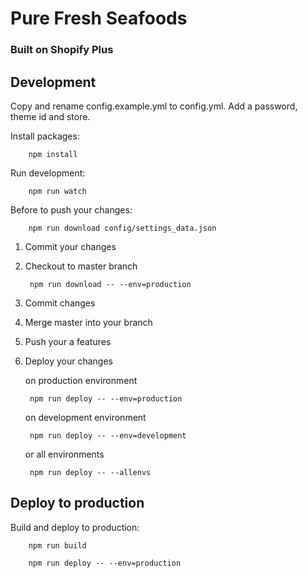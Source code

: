 # Pure Fresh Seafoods

### Built on Shopify Plus

## Development

Copy and rename config.example.yml to config.yml. Add a password, theme id and store.

Install packages:

        npm install

Run development:

        npm run watch
   
Before to push your changes:
        
        npm run download config/settings_data.json

1. Commit your changes

2. Checkout to master branch

        npm run download -- --env=production

3. Commit changes

4. Merge master into your branch

5. Push your a features

6. Deploy your changes 

    on production environment

        npm run deploy -- --env=production

    on development environment
        
        npm run deploy -- --env=development

    or all environments

        npm run deploy -- --allenvs

## Deploy to production

Build and deploy to production:
    
        npm run build

        npm run deploy -- --env=production
